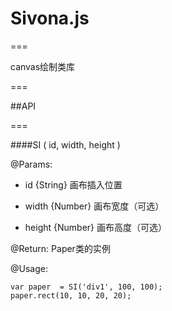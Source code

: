 # Sivona.js
===

canvas绘制类库

===

##API

===
	
####SI ( id, width, height )
	
@Params:
 - id {String} 画布插入位置

 - width {Number} 画布宽度（可选）

 - height {Number} 画布高度（可选）

@Return: Paper类的实例

@Usage:

	var paper  = SI('div1', 100, 100);
	paper.rect(10, 10, 20, 20);